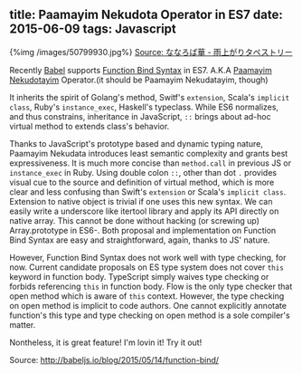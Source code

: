 title: Paamayim Nekudota Operator in ES7
date: 2015-06-09
tags: Javascript
---

{%img /images/50799930.jpg%}
[Source: ななろば華 - 雨上がりタペストリー](http://www.pixiv.net/member_illust.php?mode=medium&illust_id=50799930)

Recently [Babel](http://babeljs.io/blog/2015/05/14/function-bind/) supports [Function Bind Syntax](https://github.com/zenparsing/es-function-bind) in ES7. A.K.A [Paamayim Nekudotayim](http://en.wikipedia.org/wiki/Scope_resolution_operator) Operator.(it should be Paamayim Nekudatayim, though)

It inherits the spirit of Golang's method, Switf's `extension`, Scala's `implicit class`, Ruby's `instance_exec`, Haskell's typeclass. While ES6 normalizes, and thus constrains, inheritance in JavaScript, `::` brings about ad-hoc virtual method to extends class's behavior.

Thanks to JavaScript's prototype based and dynamic typing nature, Paamayim Nekudata introduces least semantic complexity and grants best expressiveness. It is much more concise than `method.call` in previous JS or `instance_exec` in Ruby. Using double colon `::`, other than dot `.` provides visual cue to the source and definition of virtual method, which is more clear and less confusing than Swift's `extension` or Scala's `implicit class`. Extension to native object is trivial if one uses this new syntax. We can easily write a underscore like itertool library and apply its API directly on native array. This cannot be done without hacking (or screwing up) Array.prototype in ES6-. Both proposal and implementation on Function Bind Syntax are easy and straightforward, again, thanks to JS' nature.

However, Function Bind Syntax does not work well with type checking, for now. Current candidate proposals on ES type system does not cover `this` keyword in function body. TypeScript simply waives type checking or forbids referencing `this` in function body. Flow is the only type checker that open method which is aware of `this` context. However, the type checking on open method is implicit to code authors. One cannot explicitly annotate function's this type and type checking on open method is a sole compiler's matter.

Nontheless, it is great feature! I'm lovin it! Try it out!

Source: http://babeljs.io/blog/2015/05/14/function-bind/
